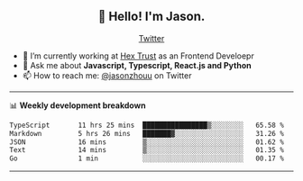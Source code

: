 <h2 align="center">👋 Hello! I'm Jason.</h2>
<p align="center">
  <a href="https://twitter.com/jasonzhouu">Twitter</a>
</p>


- 🔭 I’m currently working at [Hex Trust](https://hextrust.com/) as an Frontend Develoepr
- 💬 Ask me about **Javascript, Typescript, React.js and Python**
- 📫 How to reach me: [@jasonzhouu](https://twitter.com/jasonzhouu) on Twitter

-------

📊 **Weekly development breakdown**
<!--START_SECTION:waka-->

```txt
TypeScript       11 hrs 25 mins  ████████████████▒░░░░░░░░   65.58 %
Markdown         5 hrs 26 mins   ███████▓░░░░░░░░░░░░░░░░░   31.26 %
JSON             16 mins         ▒░░░░░░░░░░░░░░░░░░░░░░░░   01.62 %
Text             14 mins         ▒░░░░░░░░░░░░░░░░░░░░░░░░   01.35 %
Go               1 min           ░░░░░░░░░░░░░░░░░░░░░░░░░   00.17 %
```

<!--END_SECTION:waka-->

-------
